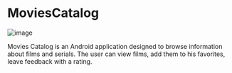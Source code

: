 # MoviesCatalog

![image](https://github.com/NastyaStirlex/MoviesCatalog/assets/101922344/720e9082-8da2-413e-992d-e3aebe125396)


Movies Catalog is an Android application designed to browse information about films and serials. The user can view films, add them to his favorites, leave feedback with a rating.
